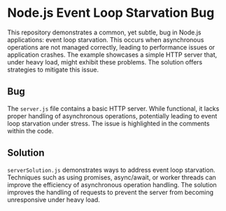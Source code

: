 # Node.js Event Loop Starvation Bug

This repository demonstrates a common, yet subtle, bug in Node.js applications: event loop starvation.  This occurs when asynchronous operations are not managed correctly, leading to performance issues or application crashes.  The example showcases a simple HTTP server that, under heavy load, might exhibit these problems.  The solution offers strategies to mitigate this issue.

## Bug

The `server.js` file contains a basic HTTP server. While functional, it lacks proper handling of asynchronous operations, potentially leading to event loop starvation under stress.  The issue is highlighted in the comments within the code.

## Solution

`serverSolution.js` demonstrates ways to address event loop starvation.  Techniques such as using promises, async/await, or worker threads can improve the efficiency of asynchronous operation handling.  The solution improves the handling of requests to prevent the server from becoming unresponsive under heavy load.